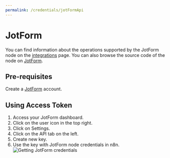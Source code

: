```yaml
---
permalink: /credentials/jotFormApi
---
```



# JotForm
You can find information about the operations supported by the JotForm node on the [integrations](https://n8n.io/integrations/n8n-nodes-base.invoiceNinja) page. You can also browse the source code of the node on [JotForm](https://github.com/n8n-io/n8n/tree/master/packages/nodes-base/nodes/JotForm).

## Pre-requisites

Create a [JotForm](https://www.jotform.com/) account.

## Using Access Token

1. Access your JotForm dashboard.
2. Click on the user icon in the top right.
3. Click on Settings.
4. Click on the API tab on the left.
5. Create new key.
6. Use the key with JotForm node credentials in n8n.
![Getting JotForm credentials](https://i.imgur.com/9WJXuiW.gif)





